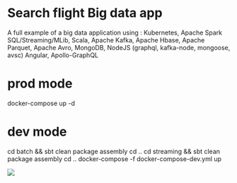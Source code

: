 # Search flight Big data app

A full example of a big data application using : Kubernetes, Apache Spark SQL/Streaming/MLib, Scala, Apache Kafka, Apache Hbase, Apache Parquet, Apache Avro, MongoDB, NodeJS (graphql, kafka-node, mongoose, avsc) Angular, Apollo-GraphQL

# prod mode
docker-compose up -d

# dev mode 
cd batch && sbt clean package assembly
cd ..
cd streaming && sbt clean package assembly
cd ..
docker-compose -f docker-compose-dev.yml up

<img src='https://image.ibb.co/cgzCUm/search_flight.png'/>
